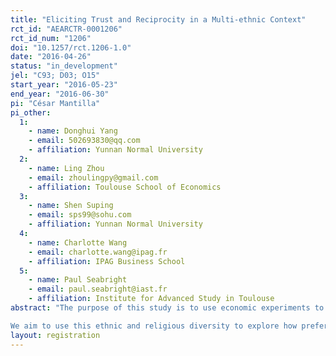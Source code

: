 ```yaml
---
title: "Eliciting Trust and Reciprocity in a Multi-ethnic Context"
rct_id: "AEARCTR-0001206"
rct_id_num: "1206"
doi: "10.1257/rct.1206-1.0"
date: "2016-04-26"
status: "in_development"
jel: "C93; D03; O15"
start_year: "2016-05-23"
end_year: "2016-06-30"
pi: "César Mantilla"
pi_other:
  1:
    - name: Donghui Yang
    - email: 502693830@qq.com
    - affiliation: Yunnan Normal University
  2:
    - name: Ling Zhou
    - email: zhoulingpy@gmail.com
    - affiliation: Toulouse School of Economics
  3:
    - name: Shen Suping
    - email: sps99@sohu.com
    - affiliation: Yunnan Normal University
  4:
    - name: Charlotte Wang
    - email: charlotte.wang@ipag.fr
    - affiliation: IPAG Business School
  5:
    - name: Paul Seabright
    - email: paul.seabright@iast.fr
    - affiliation: Institute for Advanced Study in Toulouse
abstract: "The purpose of this study is to use economic experiments to measure trust, trustworthiness and reciprocity in a setting with a particular ethnic and religious composition, the Xishuangbanna Dai Autonomous Prefecture, in the Yunnan Province in Southwest China. The Dai ethnic group, a minority at the Chinese-wide level, is majoritarian in Xishuangbanna with 29.9% of the population. The country’s majoritarian ethnic group, the Han-Chinese, occupies the second place within Xishuangbanna with 29.1% of the population. Besides, there are another seven ethnic groups with at least 1% of Xishuangbanna’s total population. This large ethinic diversity is accompanied by variation in religious affiliations between and within ethnic groups, including Buddhists, Protestants, Muslims and Christians. 
We aim to use this ethnic and religious diversity to explore how preferences and behavior differ in economic interactions according to the primed characteristics from the subjects with which they will interact with. Economic experiments have been shown to be helpful in the elicitation of preferences when is monetarily costly to declare what might be socially expected but does not reveal the participants’ tastes (Fershtman and Gneezy, 2001; Habyarimana et al. 2007). Our experiment comprises two well-known economic games, a trust game (Block 1 - 5 rounds) and a public goods game with punishment (Block 2 - 5 rounds). In the trust game there will be a quasi-random rematching after every round, aiming to allow each subject to interact at least two times with subjects from their own ethnic group and another two times with subjects from a different ethnic group. Either the ethnic affiliation or the religious confession from the other group member will be revealed in each round of the game. In the public goods game with punishment subjects will be assigned to groups of four participants. Within each session we will have homogeneous and heterogeneous groups in terms of declared ethnicity. After the allocation stage, the contribution of each group member will be publicly revealed (with game IDs, not their actual identity), and subjects will have a chance to incur in a costly punishment."
layout: registration
---
```


